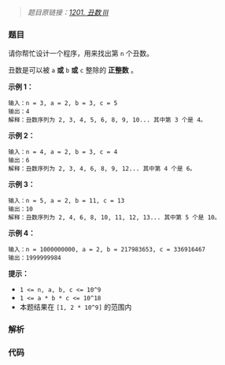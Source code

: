 > *题目原链接：[1201. 丑数 III](https://leetcode-cn.com/contest/weekly-contest-155/problems/ugly-number-iii)*

### 题目

请你帮忙设计一个程序，用来找出第 `n` 个丑数。

丑数是可以被 `a`  **或**  `b`  **或** `c` 整除的 **正整数** 。



**示例 1：**

    
    
    输入：n = 3, a = 2, b = 3, c = 5
    输出：4
    解释：丑数序列为 2, 3, 4, 5, 6, 8, 9, 10... 其中第 3 个是 4。

**示例 2：**

    
    
    输入：n = 4, a = 2, b = 3, c = 4
    输出：6
    解释：丑数序列为 2, 3, 4, 6, 8, 9, 12... 其中第 4 个是 6。
    

**示例 3：**

    
    
    输入：n = 5, a = 2, b = 11, c = 13
    输出：10
    解释：丑数序列为 2, 4, 6, 8, 10, 11, 12, 13... 其中第 5 个是 10。
    

**示例 4：**

    
    
    输入：n = 1000000000, a = 2, b = 217983653, c = 336916467
    输出：1999999984
    



**提示：**

  * `1 <= n, a, b, c <= 10^9`
  * `1 <= a * b * c <= 10^18`
  * 本题结果在 `[1, 2 * 10^9]` 的范围内



### 解析

### 代码